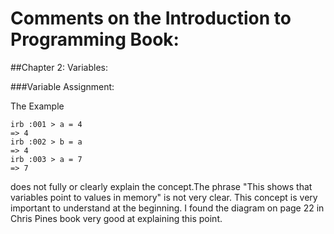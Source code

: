# Comments on the Introduction to Programming Book:

##Chapter 2: Variables:

###Variable Assignment:

The Example 
```
irb :001 > a = 4
=> 4
irb :002 > b = a
=> 4
irb :003 > a = 7
=> 7
```
does not fully or clearly explain the concept.The phrase "This shows that variables point to values in memory" is not very clear. This concept is very important to understand at the beginning. I found the diagram on page 22 in Chris Pines book very good at explaining this point.


